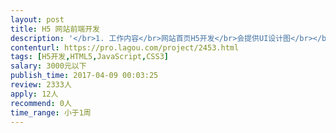 ```yaml
---                
layout: post       
title: H5 网站前端开发           
description: '</br>1. 工作内容</br>网站首页H5开发</br>会提供UI设计图</br></br>2. 人员要求</br>熟悉HTML5，Javascript，CSS</br>良好沟通能力和契约精神</br>'     
contenturl: https://pro.lagou.com/project/2453.html      
tags: [H5开发,HTML5,JavaScript,CSS3]            
salary: 3000元以下          
publish_time: 2017-04-09 00:03:25         
review: 2333人                   
apply: 12人                   
recommend: 0人                   
time_range: 小于1周              
---                 
```

